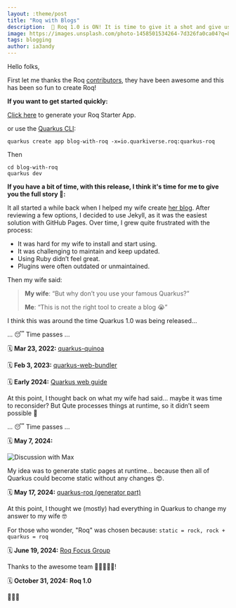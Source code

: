 ```yaml
---
layout: :theme/post
title: "Roq with Blogs"
description:  🚀 Roq 1.0 is ON! It is time to give it a shot and give us feedback 🚀
image: https://images.unsplash.com/photo-1458501534264-7d326fa0ca04?q=80&w=3540&auto=format&fit=crop&ixlib=rb-4.0.3&ixid=M3wxMjA3fDB8MHxwaG90by1wYWdlfHx8fGVufDB8fHx8fA%3D%3D
tags: blogging
author: ia3andy
---
```


Hello folks,

First let me thanks the Roq [contributors]({site.url('about')}), they have been awesome and this has been so fun to create Roq!

**If you want to get started quickly:**

[Click here](https://docs.quarkiverse.io/quarkus-roq/dev/index.html#:~:text=Click%20here%20to,roq%0Aquarkus%20dev) to generate your Roq Starter App.

or use the [Quarkus CLI](https://docs.quarkiverse.io/quarkus-roq/dev/index.html#:~:text=or%20use%20the-,Quarkus%20CLI,-%3A):
```shell
quarkus create app blog-with-roq -x=io.quarkiverse.roq:quarkus-roq
```

Then

```shell
cd blog-with-roq
quarkus dev
```

**If you have a bit of time, with this release, I think it's time for me to give you the full story 📖:**

It all started a while back when I helped my wife create [her blog](https://www.masupercoach.fr/). After reviewing a few options, I decided to use Jekyll, as it was the easiest solution with GitHub Pages. Over time, I grew quite frustrated with the process:

- It was hard for my wife to install and start using.
- It was challenging to maintain and keep updated.
- Using Ruby didn’t feel great.
- Plugins were often outdated or unmaintained.

Then my wife said:

> **My wife**: “But why don’t you use your famous Quarkus?”
>
> **Me**: “This is not the right tool to create a blog 😭”

I think this was around the time Quarkus 1.0 was being released...

... 😴 Time passes ...

🗓️ **Mar 23, 2022:** [quarkus-quinoa](https://github.com/quarkiverse/quarkus-quinoa/)

🗓️ **Feb 3, 2023:** [quarkus-web-bundler](https://github.com/quarkiverse/quarkus-web-bundler/)

🗓️ **Early 2024:** [Quarkus web guide](https://quarkus.io/guides/web)

At this point, I thought back on what my wife had said... maybe it was time to reconsider? But Qute processes things at runtime, so it didn’t seem possible 😤

... 😴 Time passes ...

🗓️ **May 7, 2024:**

![Discussion with Max]({page.image('generator-runtime-discussion.png')})

My idea was to generate static pages at runtime… because then all of Quarkus could become static without any changes 😍.

🗓️ **May 17, 2024:** [quarkus-roq (generator part)](https://github.com/quarkiverse/quarkus-roq/)

At this point, I thought we (mostly) had everything in Quarkus to change my answer to my wife 🤓

For those who wonder, "Roq" was chosen because: `static = rock, rock + quarkus = roq`

🗓️ **June 19, 2024:** [Roq Focus Group](https://github.com/quarkusio/quarkus/discussions/41309)

Thanks to the awesome team 🧑‍💻👩🏻‍💻!

🗓️ **October 31, 2024:** **Roq 1.0**

🎉🍾🥂


